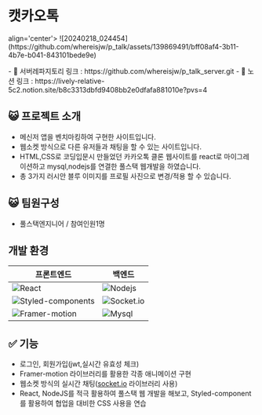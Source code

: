 # 캣카오톡
<p> align='center'>
![20240218_024454](https://github.com/whereisjw/p_talk/assets/139869491/bff08af4-3b11-4b7e-b041-843101bede9e)
</p>
- 🔗 서버레파지토리 링크 : https://github.com/whereisjw/p_talk_server.git
- 🔗 노션 링크 : https://lively-relative-5c2.notion.site/b8c3313dbfd9408bb2e0dfafa881010e?pvs=4


## 😺 프로젝트 소개
- 메신저 앱을 벤치마킹하여 구현한 사이트입니다.
- 웹소켓 방식으로 다른 유저들과 채팅을 할 수 있는 사이트입니다.
- HTML,CSS로 코딩입문시 만들었던 카카오톡 클론 웹사이트를 react로 마이그레이션하고 mysql,nodejs를 연결한 풀스택 웹개발을 하였습니다.
- 총 3가지 러시안 블루 이미지를 프로필 사진으로 변경/적용 할 수 있습니다.

</aside>

## 😺 팀원구성
- 풀스택엔지니어 / 참여인원1명

## 개발 환경
| 프론트엔드                                                                                                     | 백엔드                                                                                       |
|-------------------------------------------------------------------------------------------------------------|-------------------------------------------------------------------------------------------|
| ![React](https://img.shields.io/badge/Reactjs-20232A?style=flat&logo=react&logoColor=61DAFB)               | ![Nodejs](https://img.shields.io/badge/Nodejs-339933?style=flat&logo=node.js&logoColor=white) |
| ![Styled-components](https://img.shields.io/badge/Styled--components-DB7093?style=flat&logo=styled-components&logoColor=white) | ![Socket.io](https://img.shields.io/badge/Socket.io-010101?style=flat&logo=socket.io&logoColor=white) |
| ![Framer-motion](https://img.shields.io/badge/Framer--motion-0055FF?style=flat&logo=framer&logoColor=white) | ![Mysql](https://img.shields.io/badge/Mysql-4479A1?style=flat&logo=mysql&logoColor=white)    |

        
    

## ✅ 기능

- 로그인, 회원가입(jwt,실시간 유효성 체크)
- Framer-motion 라이브러리를 활용한 각종 애니메이션 구현
- 웹소켓 방식의 실시간 채팅([socket.io](http://socket.io/) 라이브러리 사용)
- React, NodeJS를 적극 활용하여 풀스택 웹 개발을 해보고, Styled-component를 활용하여 협업을 대비한 CSS 사용을 연습

